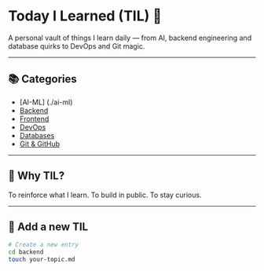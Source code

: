 # Today I Learned (TIL) 🧠

A personal vault of things I learn daily — from AI, backend engineering and database quirks to DevOps and Git magic.

---

## 📚 Categories

- [AI-ML] (./ai-ml)
- [Backend](./backend)
- [Frontend](./frontend)
- [DevOps](./devops)
- [Databases](./databases)
- [Git & GitHub](./git-github)

---

## 🌱 Why TIL?

To reinforce what I learn. To build in public. To stay curious.

---

## 📅 Add a new TIL

```bash
# Create a new entry
cd backend
touch your-topic.md

